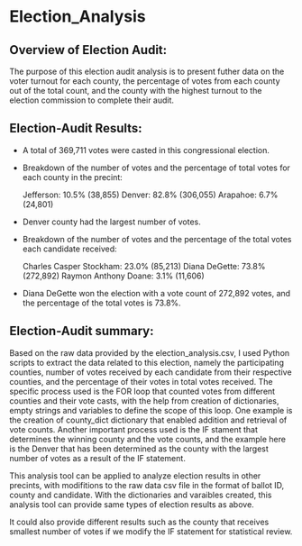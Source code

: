 # Election_Analysis

## Overview of Election Audit: 

The purpose of this election audit analysis is to present futher data on the voter turnout for each county, the percentage of votes from each county out of the total count, and the county with the highest turnout to the election commission to complete their audit. 

## Election-Audit Results:

* A total of 369,711 votes were casted in this congressional election.
* Breakdown of the number of votes and the percentage of total votes for each county in the precint:

  Jefferson: 10.5% (38,855)
  Denver: 82.8% (306,055)
  Arapahoe: 6.7% (24,801)
  
* Denver county had the largest number of votes.
* Breakdown of the number of votes and the percentage of the total votes each candidate received:

  Charles Casper Stockham: 23.0% (85,213)
  Diana DeGette: 73.8% (272,892)
  Raymon Anthony Doane: 3.1% (11,606)  
  
* Diana DeGette won the election with a vote count of 272,892 votes, and the percentage of the total votes is 73.8%.

## Election-Audit summary:

Based on the raw data provided by the election_analysis.csv, I used Python scripts to extract the data related to this election, namely the participating counties, number of votes received by each candidate from their respective counties, and the percentage of their votes in total votes received. The specific process used is the FOR loop that counted votes from different counties and their vote casts, with the help from creation of dictionaries, empty strings and variables to define the scope of this loop. One example is the creation of county_dict dictionary that enabled addition and retrieval of vote counts. Another important process used is the IF stament that determines the winning county and the vote counts, and the example here is the Denver that has been determined as the county with the largest number of votes as a result of the IF statement. 

This analysis tool can be applied to analyze election results in other precints, with modifitions to the raw data csv file in the format of ballot ID, county and candidate. With the dictionaries and varaibles created, this analysis tool can provide same types of election results as above. 

It could also provide different results such as the county that receives smallest number of votes if we modify the IF statement for statistical review. 
